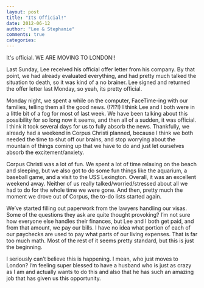 ```yaml
---
layout: post
title: "Its Official!"
date: 2012-06-12
author: "Lee & Stephanie"
comments: true
categories:
---
```


It's official. WE ARE MOVING TO LONDON!!

Last Sunday, Lee received his official offer letter from his company.  By that point, we had already evaluated everything, and had pretty much talked the situation to death, so it was kind of a no brainer.  Lee signed and returned the offer letter last Monday, so yeah, its pretty official.

Monday night, we spent a while on the computer, FaceTime-ing with our families, telling them all the good news. (!?!?!)  I think Lee and I both were in a little bit of a fog for most of last week. We have been talking about this possibility for so long now it seems, and then all of a sudden, it was official. I think it took several days for us to fully absorb the news. Thankfully, we already had a weekend in Corpus Christi planned, because I think we both needed the time to shut off our brains, and stop worrying about the mountain of things coming up that we have to do and just let ourselves absorb the excitement/anxiety.

Corpus Christi was a lot of fun. We spent a lot of time relaxing on the beach and sleeping, but we also got to do some fun things like the aquarium, a baseball game, and a visit to the USS Lexington. Overall, it was an excellent weekend away.  Neither of us really talked/worried/stressed about all we had to do for the whole time we were gone. And then, pretty much the moment we drove out of Corpus, the to-do lists started again.

We’ve started filling out paperwork from the lawyers handling our visas. Some of the questions they ask are quite thought provoking?  I’m not sure how everyone else handles their finances, but Lee and I both get paid, and from that amount, we pay our bills. I have no idea what portion of each of our paychecks are used to pay what parts of our living expenses. That is far too much math. Most of the rest of it seems pretty standard, but this is just the beginning.

I seriously can’t believe this is happening. I mean, who just moves to London? I’m feeling super blessed to have a husband who is just as crazy as I am and actually wants to do this and also that he has such an amazing job that has given us this opportunity.